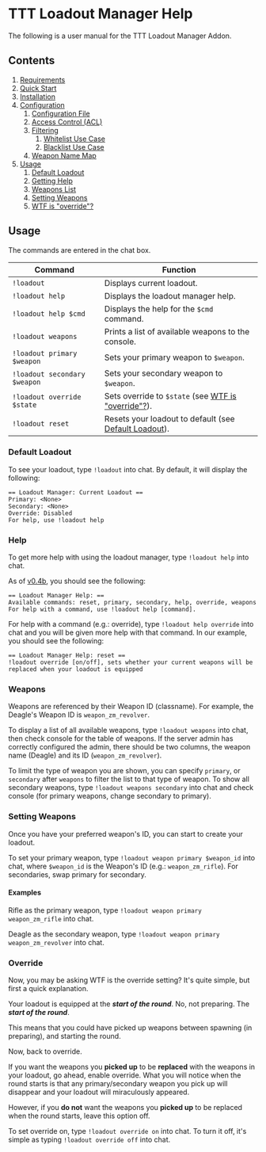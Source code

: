 # TTT Loadout Manager Help #

The following is a user manual for the TTT Loadout Manager Addon.

## Contents ##
1. [Requirements](index.md#requirements)
2. [Quick Start](index.md#quick-start)
3. [Installation](index.md#installation)
4. [Configuration](configuration.md#configuration)
    1. [Configuration File](configuration.md#configuration-file)
    2. [Access Control (ACL)](configuration.md#access-control-acl)
    3. [Filtering](configuration.md#filtering)
        1. [Whitelist Use Case](configuration.md#whitelist-use-case)
        2. [Blacklist Use Case](configuration.md#blacklist-use-case)
    4. [Weapon Name Map](configuration.md#weapon-name-map)
5. [Usage](usage.md#usage)
    1. [Default Loadout](usage.md#default-loadout)
    2. [Getting Help](usage.md#help)
    3. [Weapons List](usage.md#weapons)
    4. [Setting Weapons](usage.md#setting-weapons)
    5. [WTF is "override"?](usage.md#override)

## Usage ##
The commands are entered in the chat box.

| Command  | Function  |
| -------- | --------- |
| `!loadout` | Displays current loadout. |
| `!loadout help` | Displays the loadout manager help. |
| `!loadout help $cmd` | Displays the help for the `$cmd` command. |
| `!loadout weapons` | Prints a list of available weapons to the console. |
| `!loadout primary $weapon` | Sets your primary weapon to `$weapon`. |
| `!loadout secondary $weapon` | Sets your secondary weapon to `$weapon`. |
| `!loadout override $state` | Sets override to `$state` (see [WTF is "override"?](usage.md#override)). |
| `!loadout reset` | Resets your loadout to default (see [Default Loadout](usage.md#default-loadout)). |

### Default Loadout ###
To see your loadout, type `!loadout` into chat.
By default, it will display the following:
```
== Loadout Manager: Current Loadout ==
Primary: <None>
Secondary: <None>
Override: Disabled
For help, use !loadout help
```

### Help ###
To get more help with using the loadout manager, type `!loadout help` into chat.

As of [v0.4b](https://github.com/huwcbjones/ttt_loadout_manager/releases/v0.4b), you should see the following:
```
== Loadout Manager Help: ==
Available commands: reset, primary, secondary, help, override, weapons
For help with a command, use !loadout help [command].
```

For help with a command (e.g.: override), type `!loadout help override` into chat and you will be given more help with that command.
In our example, you should see the following:
```
== Loadout Manager Help: reset ==
!loadout override [on/off], sets whether your current weapons will be replaced when your loadout is equipped
```

### Weapons ###
Weapons are referenced by their Weapon ID (classname).
For example, the Deagle's Weapon ID is `weapon_zm_revolver`.

To display a list of all available weapons, type `!loadout weapons` into chat, then check console for the table of weapons.
If the server admin has correctly configured the admin, there should be two columns, the weapon name (Deagle) and its ID (`weapon_zm_revolver`).

To limit the type of weapon you are shown, you can specify `primary`, or `secondary` after `weapons` to filter the list to that type of weapon.
To show all secondary weapons, type `!loadout weapons secondary` into chat and check console (for primary weapons, change secondary to primary).

### Setting Weapons ###
Once you have your preferred weapon's ID, you can start to create your loadout.

To set your primary weapon, type `!loadout weapon primary $weapon_id` into chat, where `$weapon_id` is the Weapon's ID (e.g.: `weapon_zm_rifle`).
For secondaries, swap primary for secondary.

#### Examples ####
Rifle as the primary weapon, type `!loadout weapon primary weapon_zm_rifle` into chat.

Deagle as the secondary weapon, type `!loadout weapon primary weapon_zm_revolver` into chat.

### Override ###
Now, you may be asking WTF is the override setting?
It's quite simple, but first a quick explanation.

Your loadout is equipped at the **_start of the round_**.
No, not preparing. The **_start of the round_**.

This means that you could have picked up weapons between spawning (in preparing), and starting the round.

Now, back to override.

If you want the weapons you **picked up** to be **replaced** with the weapons in your loadout, go ahead, enable override.
What you will notice when the round starts is that any primary/secondary weapon you pick up will disappear and your loadout will miraculously appeared.

However, if you **do not** want the weapons you **picked up** to be replaced when the round starts, leave this option off.

To set override on, type `!loadout override on` into chat.
To turn it off, it's simple as typing `!loadout override off` into chat.